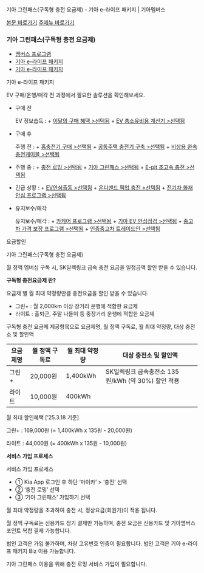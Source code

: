 기아 그린패스(구독형 충전 요금제) - 기아 e-라이프 패키지 | 기아멤버스










 



[본문 바로가기](#content)
[주메뉴 바로가기](#gnb)

### 기아 그린패스(구독형 충전 요금제)

* [멤버스 프로그램](https://members.kia.com/kr/view/qevt/qevt_event_carcare_index.do)
* [기아 e-라이프 패키지](https://members.kia.com/kr/view/qevt/ev_recharge_solution_homecharger.do)
* [기아 e-라이프 패키지](https://members.kia.com/kr/view/qevt/ev_recharge_solution_homecharger.do)

기아 e-라이프 패키지

EV 구매/운행/매각 전 과정에서 필요한 솔루션을 확인해보세요.

* 구매 전

  EV 정보습득
  :   + [이달의 구매 혜택 >선택됨](https://www.kia.com/kr/buy/special-offers "새창열림")
      + [EV 총소유비용 계산기 >선택됨](https://www.kia.com/kr/vehicles/kia-ev/charging/ev-tco-calculator "새창열림")
* 구매 후

  주행 전
  :   + [홈충전기 구매 >선택됨](https://members.kia.com/kr/view/qevt/ev_recharge_solution_homecharger.do)
      + [공동주택 충전기 구축 >선택됨](https://members.kia.com/kr/view/qevt/ev_recharge_solution_consulting.do)
      + [비상용 완속 충전케이블 >선택됨](https://members.kia.com/kr/view/qevt/ev_recharge_solution_chargingcable.do)
* 주행 중
  :   + [충전 로밍 >선택됨](https://members.kia.com/kr/view/qevt/ev_recharge_solution_roaming.do)
      + [기아 그린패스 >선택됨](https://members.kia.com/kr/view/qevt/ev_recharge_solution_subscription.do)
      + [E-pit 초고속 충전 >선택됨](https://members.kia.com/kr/view/qevt/ev_recharge_solution_epit.do)
* 긴급 상황
  :   + [EV안심출동 >선택됨](https://members.kia.com/kr/view/qevt/ev_recharge_solution_scramble.do)
      + [온디맨드 픽업 충전 >선택됨](https://members.kia.com/kr/view/qevt/ev_recharge_solution_ondemand.do)
      + [전기차 화재 안심 프로그램 >선택됨](https://members.kia.com/kr/view/qevt/ev_recharge_solution_firesafety.do)
* 유지보수/매각

  유지보수/매각
  :   + [카케어 프로그램 >선택됨](https://members.kia.com/kr/view/qevt/qevt_event_carcare_index.do "새창 열림")
      + [기아 EV 안심점검 >선택됨](https://members.kia.com/kr/view/qevt/ev_recharge_solution_inspection.do)
      + [중고차 가격 보장 프로그램 >선택됨](https://members.kia.com/kr/view/qevt/ev_recharge_solution_guarantee.do)
      + [인증중고차 트레이드인 >선택됨](https://members.kia.com/kr/view/qevt/ev_recharge_solution_tradein.do)

요금할인

기아 그린패스(구독형 충전 요금제)

월 정액 멤버십 구독 시, SK일렉링크 급속 충전 요금을 일정금액 할인 받을 수 있습니다.

**구독형 충전요금제 란?**

요금제 별 월 최대 약정량만큼 충전요금을 할인 받을 수 있습니다.

* 그린+ : 월 2,000km 이상 장거리 운행에 적합한 요금제
* 라이트 : 출퇴근, 주말 나들이 등 중장거리 운행에 적합한 요금제

구독형 충전 요금제 제공항목으로 요금제명, 월 정액 구독료, 월 최대 약정량, 대상 충전소 및 할인액






| 요금제명 | 월 정액 구독료 | 월 최대 약정량 | 대상 충전소 및 할인액 |
| --- | --- | --- | --- |
| 그린+ | 20,000원 | 1,400kWh | SK일렉링크 급속충전소   135원/kWh (약 30%) 할인 적용 |
| 라이트 | 10,000원 | 400kWh |

월 최대 할인혜택 [‘25.3.18 기준]

그린+ : 169,000원 (= 1,400kWh x 135원 - 20,000원)

라이트 : 44,000원 (= 400kWh x 135원 - 10,000원)

**서비스 가입 프로세스**

서비스 가입 프로세스

* ① Kia App 로그인 후 하단 ‘마이카’ > ‘충전’ 선택
* ② ‘충전 로밍’ 선택
* ③ ‘기아 그린패스’ 가입하기 선택

월 최대 약정량을 초과하여 충전 시, 정상요금(회원가)이 적용 됩니다.

월 정액 구독료는 신용카드 정기 결제만 가능하며, 충전 요금은 신용카드 및 기아멤버스 포인트 복합 결제 가능합니다.



법인 고객은 가입 불가하며, 차량 고유번호 인증이 필요합니다. 법인 고객은 기아 e-라이프 패키지 Biz 이용 가능합니다.

기아 그린패스 이용을 위해 충전 로밍 서비스 가입이 필요합니다.